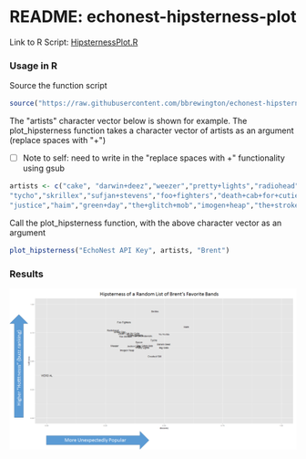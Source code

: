 # README: echonest-hipsterness-plot

Link to R Script: [HipsternessPlot.R](HipsternessPlot.R)
### Usage in R

Source the function script
```R
source("https://raw.githubusercontent.com/bbrewington/echonest-hipsterness-plot/master/HipsternessPlot.R")
```

The "artists" character vector below is shown for example.  The plot_hipsterness function takes a character vector of artists as an argument (replace spaces with "+")
- [ ] Note to self: need to write in the "replace spaces with +" functionality using gsub

```R
artists <- c("cake", "darwin+deez","weezer","pretty+lights","radiohead","yo+yo+ma","big+data",
"tycho","skrillex","sufjan+stevens","foo+fighters","death+cab+for+cutie","the+decemberists",
"justice","haim","green+day","the+glitch+mob","imogen+heap","the+strokes","crooked+still","spoon")
```
Call the plot_hipsterness function, with the above character vector as an argument
```R
plot_hipsterness("EchoNest API Key", artists, "Brent")
```

### Results
![Example HipsterPlot](HipsternessPlot_annotated.png?raw=true)
